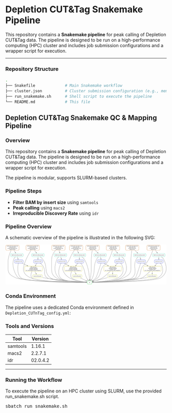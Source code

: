 # Depletion CUT&Tag Snakemake Pipeline

This repository contains a **Snakemake pipeline** for peak calling of Depletion CUT&Tag data. The pipeline is designed to be run on a high-performance computing (HPC) cluster and includes job submission configurations and a wrapper script for execution.

---

### Repository Structure

```bash
.
├── Snakefile             # Main Snakemake workflow
├── cluster.json          # Cluster submission configuration (e.g., memory, threads)
├── run_snakemake.sh      # Shell script to execute the pipeline
└── README.md             # This file

```

## Depletion CUT&Tag Snakemake QC & Mapping Pipeline

### Overview

This repository contains a **Snakemake pipeline** for peak calling of Depletion CUT&Tag data. The pipeline is designed to be run on a high-performance computing (HPC) cluster and includes job submission configurations and a wrapper script for execution.

The pipeline is modular, supports SLURM-based clusters.

### Pipeline Steps

- **Filter BAM by insert size** using `samtools`
- **Peak calling** using `macs2`
- **Irreproducible Discovery Rate** using `idr`

### Pipeline Overview

A schematic overview of the pipeline is illustrated in the following SVG:

![Pipeline Overview](Depletion_CUTnTag_dag_peak_calling.svg)

### Conda Environment

The pipeline uses a dedicated Conda environment defined in `Depletion_CUTnTag_config.yml`:

### Tools and Versions

| Tool           | Version  |
|----------------|----------|
| samtools       | 1.16.1   |
| macs2          | 2.2.7.1  |
| idr            | 02.0.4.2 |

---

### Running the Workflow

To execute the pipeline on an HPC cluster using SLURM, use the provided run_snakemake.sh script.

<pre>sbatch run_snakemake.sh</pre>
